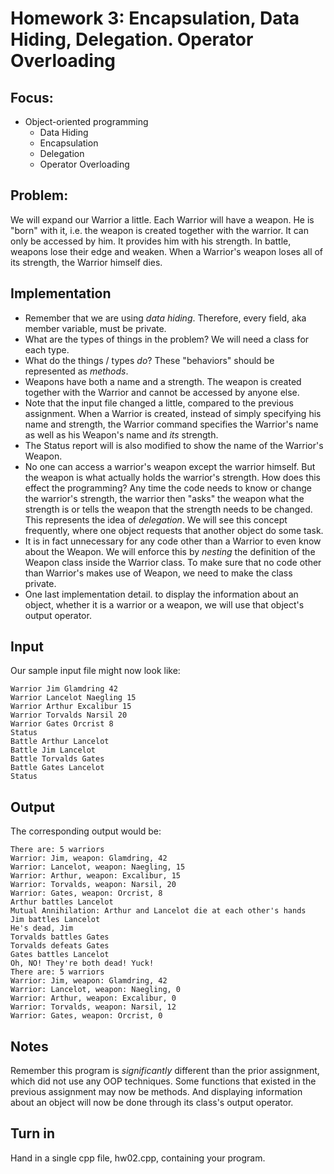 # Homework 3: Encapsulation, Data Hiding, Delegation. Operator Overloading
## Focus:
* Object-oriented programming
    * Data Hiding
    * Encapsulation
    * Delegation
    * Operator Overloading
## Problem:
We will expand our Warrior a little. Each Warrior will have a weapon. He is "born" with it, i.e. the weapon is created together with the warrior. It can only be accessed by him. It provides him with his strength. In battle, weapons lose their edge and weaken. When a Warrior's weapon loses all of its strength, the Warrior himself dies.

## Implementation
* Remember that we are using *data hiding*. Therefore, every field, aka member variable, must be private.
* What are the types of things in the problem? We will need a class for each type.
* What do the things / types *do*? These "behaviors" should be represented as *methods*.
* Weapons have both a name and a strength. The weapon is created together with the Warrior and cannot be accessed by anyone else.
* Note that the input file changed a little, compared to the previous assignment. When a Warrior is created, instead of simply specifying his name and strength, the Warrior command specifies the Warrior's name as well as his Weapon's name and *its* strength.
* The Status report will is also modified to show the name of the Warrior's Weapon.
* No one can access a warrior's weapon except the warrior himself. But the weapon is what actually holds the warrior's strength. How does this effect the programming? Any time the code needs to know or change the warrior's strength, the warrior then "asks" the weapon what the strength is or tells the weapon that the strength needs to be changed. This represents the idea of *delegation*. We will see this concept frequently, where one object requests that another object do some task.
* It is in fact unnecessary for any code other than a Warrior to even know about the Weapon. We will enforce this by *nesting* the definition of the Weapon class inside the Warrior class. To make sure that no code other than Warrior's makes use of Weapon, we need to make the class private.
* One last implementation detail. to display the information about an object, whether it is a warrior or a weapon, we will use that object's output operator.

## Input
Our sample input file might now look like:
```
Warrior Jim Glamdring 42
Warrior Lancelot Naegling 15
Warrior Arthur Excalibur 15
Warrior Torvalds Narsil 20
Warrior Gates Orcrist 8
Status
Battle Arthur Lancelot
Battle Jim Lancelot
Battle Torvalds Gates
Battle Gates Lancelot
Status
```
## Output
The corresponding output would be:
```
There are: 5 warriors
Warrior: Jim, weapon: Glamdring, 42
Warrior: Lancelot, weapon: Naegling, 15
Warrior: Arthur, weapon: Excalibur, 15
Warrior: Torvalds, weapon: Narsil, 20
Warrior: Gates, weapon: Orcrist, 8
Arthur battles Lancelot
Mutual Annihilation: Arthur and Lancelot die at each other's hands
Jim battles Lancelot
He's dead, Jim
Torvalds battles Gates
Torvalds defeats Gates
Gates battles Lancelot
Oh, NO! They're both dead! Yuck!
There are: 5 warriors
Warrior: Jim, weapon: Glamdring, 42
Warrior: Lancelot, weapon: Naegling, 0
Warrior: Arthur, weapon: Excalibur, 0
Warrior: Torvalds, weapon: Narsil, 12
Warrior: Gates, weapon: Orcrist, 0
```
## Notes
Remember this program is *significantly* different than the prior assignment, which did not use any OOP techniques. Some functions that existed in the previous assignment may now be methods. And displaying information about an object will now be done through its class's output operator.

## Turn in
Hand in a single cpp file, hw02.cpp, containing your program.